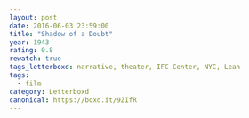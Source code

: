 ```yaml
---
layout: post 
date: 2016-06-03 23:59:00
title: "Shadow of a Doubt"
year: 1943
rating: 0.8
rewatch: true
tags_letterboxd: narrative, theater, IFC Center, NYC, Leah
tags:
  - film
category: Letterboxd
canonical: https://boxd.it/9ZIfR
---
```

